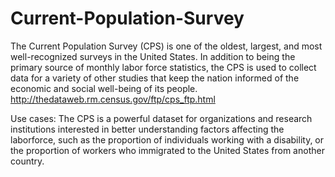# Current-Population-Survey
The Current Population Survey (CPS) is one of the oldest, largest, and most well-recognized surveys in the United States. In addition to being the primary source of monthly labor force statistics, the CPS is used to collect data for a variety of other studies that keep the nation informed of the economic and social well-being of its people. 
http://thedataweb.rm.census.gov/ftp/cps_ftp.html

Use cases: The CPS is a powerful dataset for organizations and research institutions interested in better understanding factors affecting the laborforce, such as the proportion of individuals working with a disability, or the proportion of workers who immigrated to the United States from another country.
